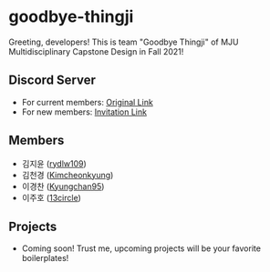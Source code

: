 # goodbye-thingji
Greeting, developers! This is team "Goodbye Thingji" of MJU Multidisciplinary Capstone Design in Fall 2021!

## Discord Server
- For current members: [Original Link](https://discord.com/channels/857978207713361932/857978208421937204)
- For new members: [Invitation Link](https://discord.gg/a2q9VUtW)

## Members
- 김지윤 ([rydlw109](https://github.com/rydlw109))
- 김천경 ([Kimcheonkyung](https://github.com/Kimcheonkyung))
- 이경찬 ([Kyungchan95](https://github.com/Kyungchan95))
- 이주호 ([13circle](https://github.com/13circle))

## Projects
- Coming soon! Trust me, upcoming projects will be your favorite boilerplates!
